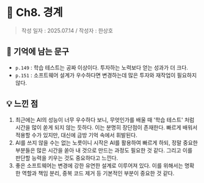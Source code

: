 # 🔖 Ch8. 경계

> 작성 일자 : 2025.07.14 / 작성자 : 한상호

## 💫 기억에 남는 문구

- `p.149` : 학습 테스트는 공짜 이상이다. 투자하는 노력보다 얻는 성과가 더 크다.
- `p.151` : 소프트웨어 설계가 우수하다면 변경하는데 많은 투자와 재작업이 필요하지 않다.
 
## 💡 느낀 점

1. 최근에는 AI의 성능이 너무 우수하다 보니, 무엇인가를 배울 때 '학습 테스트' 처럼 시간을 많이 쏟게 되지 않는 듯하다. 이는 분명히 장단점이 존재한다. 빠르게 배워서 적용할 수가 있지만, 대신에 금방 기억 속에서 휘발된다.
2. AI를 쓰지 않을 수는 없는 노릇이니 시작은 AI를 활용하여 빠르게 하되, 정말 중요한 부분들은 많은 시간을 쏟아 내 것으로 만드는 과정도 필요한 것 같다. 그리고 이를 판단할 능력을 키우는 것도 중요하다고 느낀다.
3. 좋은 소프트웨어는 변경에 강한 유연한 설계로 이루어져 있다. 이를 위해서는 명확한 역할과 책임 분리, 중복 코드 제거 등 기본적인 부분이 중요한 것 같다.